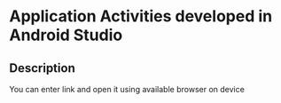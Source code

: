 # Application Activities developed in Android Studio

## Description
You can enter link and open it using available browser on device
